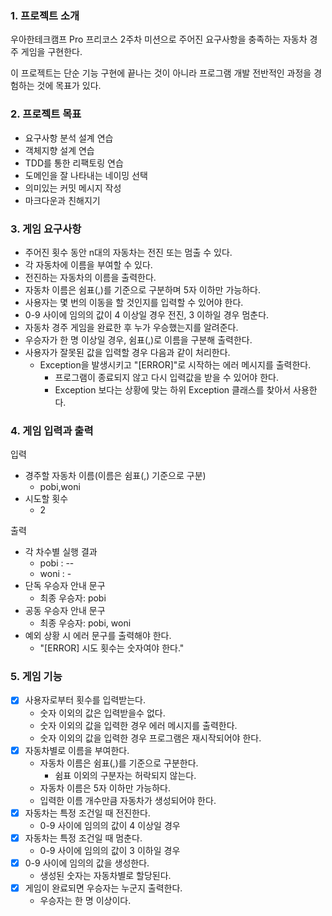 ### 1. 프로젝트 소개
우아한테크캠프 Pro 프리코스 2주차 미션으로 주어진 요구사항을 충족하는 자동차 경주 게임을 구현한다.

이 프로젝트는 단순 기능 구현에 끝나는 것이 아니라 프로그램 개발 전반적인 과정을 경험하는 것에 목표가 있다.

### 2. 프로젝트 목표
- 요구사항 분석 설계 연습
- 객체지향 설계 연습
- TDD를 통한 리팩토링 연습
- 도메인을 잘 나타내는 네이밍 선택
- 의미있는 커밋 메시지 작성
- 마크다운과 친해지기

### 3. 게임 요구사항
- 주어진 횟수 동안 n대의 자동차는 전진 또는 멈출 수 있다.
- 각 자동차에 이름을 부여할 수 있다.
- 전진하는 자동차의 이름을 출력한다.
- 자동차 이름은 쉼표(,)를 기준으로 구분하며 5자 이하만 가능하다.
- 사용자는 몇 번의 이동을 할 것인지를 입력할 수 있어야 한다.
- 0-9 사이에 임의의 값이 4 이상일 경우 전진, 3 이하일 경우 멈춘다.
- 자동차 경주 게임을 완료한 후 누가 우승했는지를 알려준다.
- 우승자가 한 명 이상일 경우, 쉼표(,)로 이름을 구분해 출력한다.
- 사용자가 잘못된 값을 입력할 경우 다음과 같이 처리한다.
    - Exception을 발생시키고 "[ERROR]"로 시작하는 에러 메시지를 출력한다.
        - 프로그램이 종료되지 않고 다시 입력값을 받을 수 있어야 한다.
        - Exception 보다는 상황에 맞는 하위 Exception 클래스를 찾아서 사용한다.

### 4. 게임 입력과 출력
입력
- 경주할 자동차 이름(이름은 쉼표(,) 기준으로 구분)
    - pobi,woni
- 시도할 횟수
    - 2

출력
- 각 차수별 실행 결과
    - pobi : --
    - woni : -
- 단독 우승자 안내 문구
    - 최종 우승자: pobi
- 공동 우승자 안내 문구
    - 최종 우승자: pobi, woni
- 예외 상황 시 에러 문구를 출력해야 한다.
    - "[ERROR] 시도 횟수는 숫자여야 한다."

### 5. 게임 기능
- [x] 사용자로부터 횟수를 입력받는다.
    - 숫자 이외의 값은 입력받을수 없다.
    - 숫자 이외의 값을 입력한 경우 에러 메시지를 출력한다.
    - 숫자 이외의 값을 입력한 경우 프로그램은 재시작되어야 한다.
- [x] 자동차별로 이름을 부여한다.
    - 자동차 이름은 쉼표(,)를 기준으로 구분한다.
        - 쉼표 이외의 구분자는 허락되지 않는다.
    - 자동차 이름은 5자 이하만 가능하다.
    - 입력한 이름 개수만큼 자동차가 생성되어야 한다.
- [x] 자동차는 특정 조건일 때 전진한다.
    - 0-9 사이에 임의의 값이 4 이상일 경우
- [x] 자동차는 특정 조건일 때 멈춘다.
    - 0-9 사이에 임의의 값이 3 이하일 경우
- [x] 0-9 사이에 임의의 값을 생성한다.
    - 생성된 숫자는 자동차별로 할당된다.
- [x] 게임이 완료되면 우승자는 누군지 출력한다.
    - 우승자는 한 명 이상이다.
